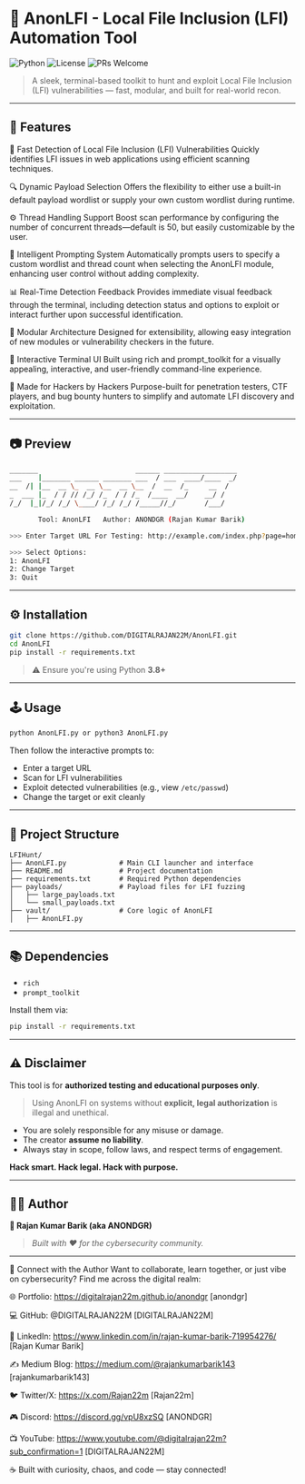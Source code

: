 # 🚀 AnonLFI - Local File Inclusion (LFI) Automation Tool

![Python](https://img.shields.io/badge/Python-3.8+-blue?logo=python)
![License](https://img.shields.io/badge/license-MIT-green)
![PRs Welcome](https://img.shields.io/badge/PRs-welcome-brightgreen.svg?style=flat-square)

> A sleek, terminal-based toolkit to hunt and exploit Local File Inclusion (LFI) vulnerabilities — fast, modular, and built for real-world recon.

---

## 📌 Features

🎯 Fast Detection of Local File Inclusion (LFI) Vulnerabilities
Quickly identifies LFI issues in web applications using efficient scanning techniques.

🔍 Dynamic Payload Selection
Offers the flexibility to either use a built-in default payload wordlist or supply your own custom wordlist during runtime.

⚙️ Thread Handling Support
Boost scan performance by configuring the number of concurrent threads—default is 50, but easily customizable by the user.

🧠 Intelligent Prompting System
Automatically prompts users to specify a custom wordlist and thread count when selecting the AnonLFI module, enhancing user control without adding complexity.

📊 Real-Time Detection Feedback
Provides immediate visual feedback through the terminal, including detection status and options to exploit or interact further upon successful identification.

🧠 Modular Architecture
Designed for extensibility, allowing easy integration of new modules or vulnerability checkers in the future.

🎨 Interactive Terminal UI
Built using rich and prompt_toolkit for a visually appealing, interactive, and user-friendly command-line experience.

🤖 Made for Hackers by Hackers
Purpose-built for penetration testers, CTF players, and bug bounty hunters to simplify and automate LFI discovery and exploitation.


---

## 📷 Preview

```bash
_______                        ______ __________________
___    |_______ ______ _______ ___  / ___  ____/____  _/
__  /| |__  __ \_  __ \__  __ \__  /  __  /_     __  /  
_  ___ |_  / / // /_/ /_  / / /_  /____  __/    __/ /   
/_/  |_|/_/ /_/ \____/ /_/ /_/ /_____//_/       /___/   

       Tool: AnonLFI   Author: ANONDGR (Rajan Kumar Barik)

>>> Enter Target URL For Testing: http://example.com/index.php?page=home

>>> Select Options:
1: AnonLFI
2: Change Target
3: Quit
```

---

## ⚙️ Installation

```bash
git clone https://github.com/DIGITALRAJAN22M/AnonLFI.git
cd AnonLFI
pip install -r requirements.txt
```

> ⚠️ Ensure you're using Python **3.8+**

---

## 🕹️ Usage

```bash
python AnonLFI.py or python3 AnonLFI.py
```

Then follow the interactive prompts to:

- Enter a target URL
- Scan for LFI vulnerabilities
- Exploit detected vulnerabilities (e.g., view `/etc/passwd`)
- Change the target or exit cleanly

---

## 📁 Project Structure

```
LFIHunt/
├── AnonLFI.py             # Main CLI launcher and interface
├── README.md              # Project documentation
├── requirements.txt       # Required Python dependencies
├── payloads/              # Payload files for LFI fuzzing
│   ├── large_payloads.txt
│   └── small_payloads.txt
├── vault/                 # Core logic of AnonLFI
│   ├── AnonLFI.py   
```

---

## 📚 Dependencies

- `rich`
- `prompt_toolkit`

Install them via:

```bash
pip install -r requirements.txt
```

---

## ⚠️ Disclaimer

This tool is for **authorized testing and educational purposes only**.

> Using AnonLFI on systems without **explicit, legal authorization** is illegal and unethical.

- You are solely responsible for any misuse or damage.
- The creator **assume no liability**.
- Always stay in scope, follow laws, and respect terms of engagement.

**Hack smart. Hack legal. Hack with purpose.**

---

## 👨‍💻 Author

**🔐 Rajan Kumar Barik (aka ANONDGR)**  
> *Built with ❤️ for the cybersecurity community.*

---

🔗 Connect with the Author
Want to collaborate, learn together, or just vibe on cybersecurity?
Find me across the digital realm:

🌐 Portfolio: https://digitalrajan22m.github.io/anondgr [anondgr]

💻 GitHub: @DIGITALRAJAN22M [DIGITALRAJAN22M]

🔗 LinkedIn: https://www.linkedin.com/in/rajan-kumar-barik-719954276/ [Rajan Kumar Barik]

✍️ Medium Blog: https://medium.com/@rajankumarbarik143 [rajankumarbarik143]

🐦 Twitter/X: https://x.com/Rajan22m [Rajan22m]

🎮 Discord: https://discord.gg/vpU8xzSQ [ANONDGR]

📺 YouTube: https://www.youtube.com/@digitalrajan22m?sub_confirmation=1  [DIGITALRAJAN22M]

☕ Built with curiosity, chaos, and code — stay connected!



